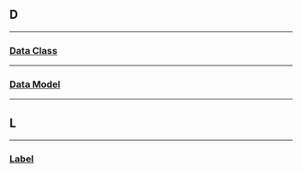 
## **D**
---
### **[Data Class](../glossary/data-class/data-class.md)**  
---
### **[Data Model](../glossary/data-model/data-model.md)**     

---

## **L**
---
### **[Label](../glossary/label/label.md)** 